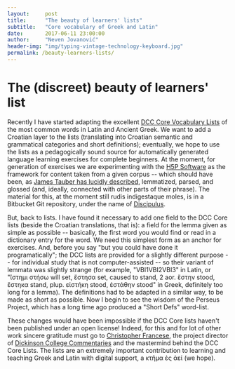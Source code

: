 ```yaml
---
layout:     post
title:      "The beauty of learners' lists"
subtitle:   "Core vocabulary of Greek and Latin"
date:       2017-06-11 23:00:00
author:     "Neven Jovanović"
header-img: "img/typing-vintage-technology-keyboard.jpg"
permalink: /beauty-learners-lists/
---
```


# The (discreet) beauty of learners' list

Recently I have started adapting the excellent [DCC Core Vocabulary Lists](http://dcc.dickinson.edu/vocab/core-vocabulary) of the most common words in Latin and Ancient Greek. We want to add a Croatian layer to the lists (translating into Croatian semantic and grammatical categories and short definitions); eventually, we hope to use the lists as a pedagogically sound source for automatically generated language learning exercises for complete beginners. At the moment, for generation of exercises we are experimenting with the [H5P Software](https://h5p.org/) as the framework for content taken from a given corpus -- which should have been, as [James Tauber has lucidly described](https://jktauber.com/2015/11/07/generating-readers/), lemmatized, parsed, and glossed (and, ideally, connected with other parts of their phrase). The material for this, at the moment still rudis indigestaque moles, is in a Bitbucket Git repository, under the name of [Discipulus](https://bitbucket.org/nevenjovanovic/discipulus).

But, back to lists. I have found it necessary to add one field to the DCC Core lists (beside the Croatian translations, that is): a field for the lemma given as simple as possible -- basically, the first word you would find or read in a dictionary entry for the word. We need this simplest form as an anchor for exercises. And, before you say "but you could have done it programatically"; the DCC lists are provided for a slightly different purpose -- for individual study that is not computer-assisted -- so their variant of lemmata was slightly strange (for example, "VBI1VBI2VBI3" in Latin, or "ἵστημι στήσω will set, ἔστησα set, caused to stand, 2 aor. ἔστην stood, ἕστηκα stand, plup. εἱστήκη stood, ἐστάθην stood" in Greek, definitely too long for a lemma). The definitions had to be adapted in a similar way, to be made as short as possible. Now I begin to see the wisdom of the Perseus Project, which has a long time ago produced a "Short Defs" word-list.

These changes would have been impossible if the DCC Core lists haven't been published under an open license! Indeed, for this and for lot of other work sincere gratitude must go to [Christopher Francese](http://dco.dickinson.edu/people/christopher-francese), the project director of [Dickinson College Commentaries](http://dcc.dickinson.edu/) and the mastermind behind the DCC Core Lists. The lists are an extremely important contribution to learning and teaching Greek and Latin with digital support, a κτῆμα ἐς ἀεί (we hope).
